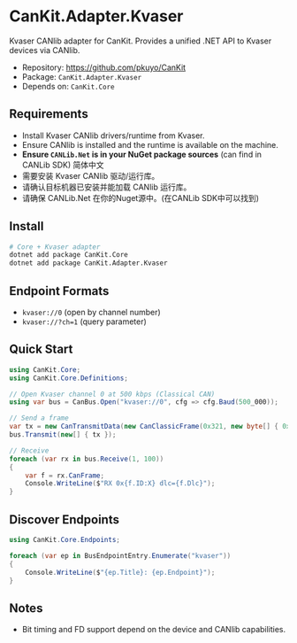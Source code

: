 # CanKit.Adapter.Kvaser

Kvaser CANlib adapter for CanKit. Provides a unified .NET API to Kvaser devices via CANlib.

- Repository: https://github.com/pkuyo/CanKit
- Package: `CanKit.Adapter.Kvaser`
- Depends on: `CanKit.Core`

## Requirements

- Install Kvaser CANlib drivers/runtime from Kvaser.
- Ensure CANlib is installed and the runtime is available on the machine.
- **Ensure  `CANLib.Net` is in your NuGet package sources** (can find in CANLib SDK)
简体中文
- 需要安装 Kvaser CANlib 驱动/运行库。
- 请确认目标机器已安装并能加载 CANlib 运行库。
- 请确保 CANLib.Net 在你的Nuget源中。(在CANLib SDK中可以找到)
## Install

```bash
# Core + Kvaser adapter
dotnet add package CanKit.Core
dotnet add package CanKit.Adapter.Kvaser
```

## Endpoint Formats

- `kvaser://0` (open by channel number)
- `kvaser://?ch=1` (query parameter)

## Quick Start

```csharp
using CanKit.Core;
using CanKit.Core.Definitions;

// Open Kvaser channel 0 at 500 kbps (Classical CAN)
using var bus = CanBus.Open("kvaser://0", cfg => cfg.Baud(500_000));

// Send a frame
var tx = new CanTransmitData(new CanClassicFrame(0x321, new byte[] { 0xAA, 0xBB }));
bus.Transmit(new[] { tx });

// Receive
foreach (var rx in bus.Receive(1, 100))
{
    var f = rx.CanFrame;
    Console.WriteLine($"RX 0x{f.ID:X} dlc={f.Dlc}");
}
```

## Discover Endpoints

```csharp
using CanKit.Core.Endpoints;

foreach (var ep in BusEndpointEntry.Enumerate("kvaser"))
{
    Console.WriteLine($"{ep.Title}: {ep.Endpoint}");
}
```

## Notes

- Bit timing and FD support depend on the device and CANlib capabilities.
